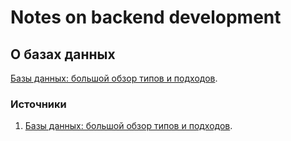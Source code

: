 # Notes on backend development

## О базах данных

[Базы данных: большой обзор типов и подходов](
https://habr.com/ru/company/yandex/blog/522164/).



### Источники
1. [Базы данных: большой обзор типов и подходов](
https://habr.com/ru/company/yandex/blog/522164/).
